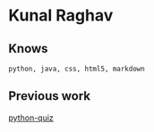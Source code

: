 # Kunal Raghav

## Knows

`python, java, css, html5, markdown`

## Previous work

[python-quiz](https://github.com/KunalRaghav/Python-Quiz)
